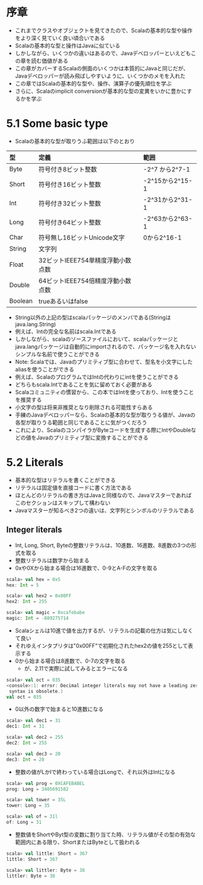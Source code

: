 # 序章
- これまでクラスやオブジェクトを見てきたので、Scalaの基本的な型や操作をより深く見ていく良い頃合いである
- Scalaの基本的な型と操作はJavaに似ている
- しかしながら、いくつかの違いはあるので、Javaデベロッパーといえどもこの章を読む価値がある
- この章がカバーするScalaの側面のいくつかは本質的にJavaと同じだが、Javaデベロッパーが読み飛ばしやすいように、いくつかのメモを入れた
- この章ではScalaの基本的な型や、操作、演算子の優先順位を学ぶ
- さらに、Scalaのimplicit conversionが基本的な型の変異をいかに豊かにするかを学ぶ

# 5.1 Some basic type
- Scalaの基本的な型が取りうふ範囲は以下のとおり

|型|定義|範囲|
|:-----------|:------------|:------------|
|Byte|符号付き8ビット整数|-2^7 から2^7-1|
|Short|符号付き16ビット整数|-2^15から2^15-1|
|Int|符号付き32ビット整数|-2^31から2^31-1|
|Long|符号付き64ビット整数|-2^63から2^63-1|
|Char|符号無し16ビットUnicode文字|0から2^16-1|
|String|文字列||
|Float|32ビットIEEE754単精度浮動小数点数||
|Double|64ビットIEEE754倍精度浮動小数点数||
|Boolean|trueあるいはfalse||

- String以外の上記の型はscalaパッケージのメンバである(Stringはjava.lang.String)
- 例えば、Intの完全な名前はscala.Intである
- しかしながら、scalaのソースファイルにおいて、scalaパッケージとjava.langパッケージは自動的にimportされるので、パッケージ名を入れないシンプルな名前で使うことができる
- Note: Scalaでは、Javaのプリミティブ型に合わせて、型名を小文字にしたaliasを使うことができる
- 例えば、ScalaのプログラムではIntの代わりにintを使うことができる
- どちらもscala.Intであることを気に留めておく必要がある
- Scalaコミュニティの慣習から、この本ではIntを使っており、Intを使うことを推奨する
- 小文字の型は将来非推奨となり削除される可能性すらある
- 手練のJavaデベロッパーなら、Scalaの基本的な型が取りうる値が、Javaの各型が取りうる範囲と同じであることに気がつくだろう
- これにより、ScalaのコンパイラがByteコードを生成する際にIntやDoubleなどの値をJavaのプリミティブ型に変換することができる

# 5.2 Literals
- 基本的な型はリテラルを書くことができる
- リテラルは固定値を直接コードに書く方法である
- ほとんどのリテラルの書き方はJavaと同様なので、Javaマスターであればこのセクションはスキップして構わない
- Javaマスターが知るべき2つの違いは、文字列とシンボルのリテラルである

## Integer literals
- Int, Long, Short, Byteの整数リテラルは、10進数、16進数、8進数の3つの形式を取る
- 整数リテラルは数字から始まる
- 0xや0Xから始まる場合は16進数で、0-9とA-Fの文字を取る

```scala
scala> val hex = 0x5
hex: Int = 5

scala> val hex2 = 0x00FF
hex2: Int = 255

scala> val magic = 0xcafebabe
magic: Int = -889275714
```

- Scalaシェルは10進で値を出力するが、リテラルの記載の仕方は気にしなくて良い
- それゆえインタプリタは"0x00FF"で初期化されたhex2の値を255として表示する
- 0から始まる場合は8進数で、0-7の文字を取る
  - が、2.11で実際に試してみるとエラーになる

```scala
scala> val oct = 035
<console>:1: error: Decimal integer literals may not have a leading zero. (Octal
 syntax is obsolete.)
val oct = 035
```

- 0以外の数字で始まると10進数になる

```scala
scala> val dec1 = 31
dec1: Int = 31

scala> val dec2 = 255
dec2: Int = 255

scala> val dec3 = 20
dec3: Int = 20
```

- 整数の値がLかlで終わっている場合はLongで、それ以外はIntになる

```scala
scala> val prog = 0XCAFEBABEL
prog: Long = 3405691582

scala> val tower = 35L
tower: Long = 35

scala> val of = 31l
of: Long = 31
```

- 整数値をShortやByt型の変数に割り当てた時、リテラル値がその型の有効な範囲内にある限り、ShortまたはByteとして扱われる

```scala
scala> val little: Short = 367
little: Short = 367

scala> val littler: Byte = 38
littler: Byte = 38
```







